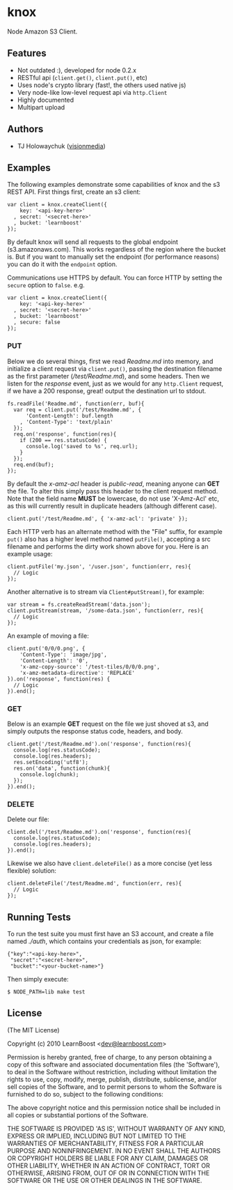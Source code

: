 
# knox

 Node Amazon S3 Client.

## Features

  - Not outdated :), developed for node 0.2.x
  - RESTful api (`client.get()`, `client.put()`, etc)
  - Uses node's crypto library (fast!, the others used native js)
  - Very node-like low-level request api via `http.Client`
  - Highly documented
  - Multipart upload

## Authors

  - TJ Holowaychuk ([visionmedia](http://github.com/visionmedia))

## Examples

The following examples demonstrate some capabilities of knox and the s3 REST API. First things first, create an s3 client:

    var client = knox.createClient({
        key: '<api-key-here>'
      , secret: '<secret-here>'
      , bucket: 'learnboost'
    });

By default knox will send all requests to the global endpoint (s3.amazonaws.com).
This works regardless of the region where the bucket is. But if you want to manually set
the endpoint (for performance reasons) you can do it with the `endpoint` option.

Communications use HTTPS by default. You can force HTTP by setting the `secure` option to `false`. e.g.

    var client = knox.createClient({
        key: '<api-key-here>'
      , secret: '<secret-here>'
      , bucket: 'learnboost'
      , secure: false
    });

### PUT

Below we do several things, first we read _Readme.md_ into memory,
and initialize a client request via `client.put()`, passing the destination
filename as the first parameter (_/test/Readme.md_), and some headers. Then
we listen for the _response_ event, just as we would for any `http.Client` request, if we have a 200 response, great! output the destination url to stdout.

    fs.readFile('Readme.md', function(err, buf){
      var req = client.put('/test/Readme.md', {
          'Content-Length': buf.length
        , 'Content-Type': 'text/plain'
      });
      req.on('response', function(res){
        if (200 == res.statusCode) {
          console.log('saved to %s', req.url);
        }
      });
      req.end(buf);
    });

By default the _x-amz-acl_ header is _public-read_, meaning anyone can __GET__ the file. To alter this simply pass this header to the client request method. Note that the field name __MUST__ be lowercase, do not use 'X-Amz-Acl' etc, as this will currently result in duplicate headers (although different case).

    client.put('/test/Readme.md', { 'x-amz-acl': 'private' });

Each HTTP verb has an alternate method with the "File" suffix, for example `put()` also has a higher level method named `putFile()`, accepting a src filename and performs the dirty work shown above for you. Here is an example usage:

    client.putFile('my.json', '/user.json', function(err, res){
      // Logic
    }); 

Another alternative is to stream via `Client#putStream()`, for example:

    var stream = fs.createReadStream('data.json');
    client.putStream(stream, '/some-data.json', function(err, res){
      // Logic
    });

An example of moving a file:

    client.put('0/0/0.png', {
        'Content-Type': 'image/jpg',
        'Content-Length': '0',
        'x-amz-copy-source': '/test-tiles/0/0/0.png',
        'x-amz-metadata-directive': 'REPLACE'
    }).on('response', function(res) {
      // Logic
    }).end();

### GET

Below is an example __GET__ request on the file we just shoved at s3, and simply outputs the response status code, headers, and body.

    client.get('/test/Readme.md').on('response', function(res){
      console.log(res.statusCode);
      console.log(res.headers);
      res.setEncoding('utf8');
      res.on('data', function(chunk){
        console.log(chunk);
      });
    }).end();

### DELETE

Delete our file:

    client.del('/test/Readme.md').on('response', function(res){
      console.log(res.statusCode);
      console.log(res.headers);
    }).end();

Likewise we also have `client.deleteFile()` as a more concise (yet less flexible) solution:

    client.deleteFile('/test/Readme.md', function(err, res){
      // Logic
    });
    

## Running Tests

To run the test suite you must first have an S3 account, and create
a file named _./auth_, which contains your credentials as json, for example:

    {"key":"<api-key-here>",
     "secret":"<secret-here>",
     "bucket":"<your-bucket-name>"}

Then simply execute:

    $ NODE_PATH=lib make test

## License 

(The MIT License)

Copyright (c) 2010 LearnBoost &lt;dev@learnboost.com&gt;

Permission is hereby granted, free of charge, to any person obtaining
a copy of this software and associated documentation files (the
'Software'), to deal in the Software without restriction, including
without limitation the rights to use, copy, modify, merge, publish,
distribute, sublicense, and/or sell copies of the Software, and to
permit persons to whom the Software is furnished to do so, subject to
the following conditions:

The above copyright notice and this permission notice shall be
included in all copies or substantial portions of the Software.

THE SOFTWARE IS PROVIDED 'AS IS', WITHOUT WARRANTY OF ANY KIND,
EXPRESS OR IMPLIED, INCLUDING BUT NOT LIMITED TO THE WARRANTIES OF
MERCHANTABILITY, FITNESS FOR A PARTICULAR PURPOSE AND NONINFRINGEMENT.
IN NO EVENT SHALL THE AUTHORS OR COPYRIGHT HOLDERS BE LIABLE FOR ANY
CLAIM, DAMAGES OR OTHER LIABILITY, WHETHER IN AN ACTION OF CONTRACT,
TORT OR OTHERWISE, ARISING FROM, OUT OF OR IN CONNECTION WITH THE
SOFTWARE OR THE USE OR OTHER DEALINGS IN THE SOFTWARE.
